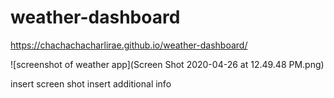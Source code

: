 # weather-dashboard

https://chachachacharlirae.github.io/weather-dashboard/

![screenshot of weather app](Screen Shot 2020-04-26 at 12.49.48 PM.png)

insert screen shot
insert additional info
